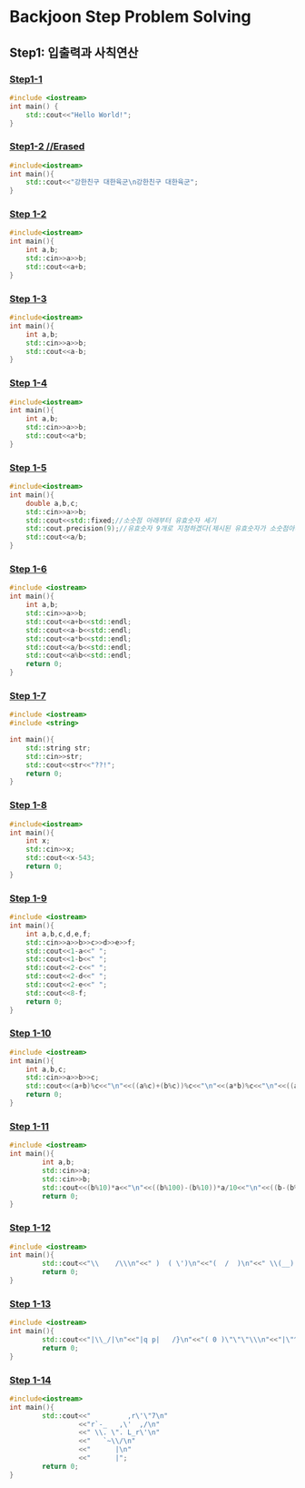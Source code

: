 # Backjoon Step Problem Solving
## Step1: 입출력과 사칙연산

### [Step1-1](https://www.acmicpc.net/problem/2557)
```c++
#include <iostream>
int main() {
    std::cout<<"Hello World!";
}
```

### [Step1-2 //Erased](https://www.acmicpc.net/problem/10718)
```c++
#include<iostream>
int main(){
    std::cout<<"강한친구 대한육군\n강한친구 대한육군";
}
```

### [Step 1-2](https://www.acmicpc.net/problem/1000)
```c++
#include<iostream>
int main(){
    int a,b;
    std::cin>>a>>b;
    std::cout<<a+b;
}
```

### [Step 1-3](https://www.acmicpc.net/problem/1001)
```c++
#include<iostream>
int main(){
    int a,b;
    std::cin>>a>>b;
    std::cout<<a-b;
}
```

### [Step 1-4](https://www.acmicpc.net/problem/10998)
```c++
#include<iostream>
int main(){
    int a,b;
    std::cin>>a>>b;
    std::cout<<a*b;
}
```

### [Step 1-5](https://www.acmicpc.net/problem/1008)
```c++
#include<iostream>
int main(){
    double a,b,c;
    std::cin>>a>>b;
    std::cout<<std::fixed;//소숫점 아래부터 유효숫자 세기
    std::cout.precision(9);//유효숫자 9개로 지정하겠다(제시된 유효숫자가 소숫점아래 10^-9까지이므로)
    std::cout<<a/b;
}
```

### [Step 1-6](https://www.acmicpc.net/problem/10869)
```c++
#include <iostream>
int main(){
    int a,b;
    std::cin>>a>>b;
    std::cout<<a+b<<std::endl;
    std::cout<<a-b<<std::endl;
    std::cout<<a*b<<std::endl;
    std::cout<<a/b<<std::endl;
    std::cout<<a%b<<std::endl;
    return 0;
}
```

### [Step 1-7](https://www.acmicpc.net/problem/10926)
```c++
#include <iostream>
#include <string>

int main(){
    std::string str;
    std::cin>>str;
    std::cout<<str<<"??!";
    return 0;
}
```

### [Step 1-8](https://www.acmicpc.net/problem/18108)
```c++
#include<iostream>
int main(){
    int x;
    std::cin>>x;
    std::cout<<x-543;
    return 0;
}
```

### [Step 1-9](https://www.acmicpc.net/problem/3003)
```c++
#include <iostream>
int main(){
    int a,b,c,d,e,f;
    std::cin>>a>>b>>c>>d>>e>>f;
    std::cout<<1-a<<" ";
    std::cout<<1-b<<" ";
    std::cout<<2-c<<" ";
    std::cout<<2-d<<" ";
    std::cout<<2-e<<" ";
    std::cout<<8-f;
    return 0;
}
```

### [Step 1-10](https://www.acmicpc.net/problem/10430)
```c++
#include <iostream>
int main(){
    int a,b,c;
    std::cin>>a>>b>>c;
    std::cout<<(a+b)%c<<"\n"<<((a%c)+(b%c))%c<<"\n"<<(a*b)%c<<"\n"<<((a%c)*(b%c))%c;
    return 0;
}
```

### [Step 1-11](https://www.acmicpc.net/problem/2588)
```c++
#include <iostream>
int main(){
        int a,b;
        std::cin>>a;
        std::cin>>b;
        std::cout<<(b%10)*a<<"\n"<<((b%100)-(b%10))*a/10<<"\n"<<((b-(b%100)))*a/100<<"\n"<<a*b;
        return 0;
}
```

### [Step 1-12](https://www.acmicpc.net/problem/10171)
```c++
#include <iostream>
int main(){
        std::cout<<"\\    /\\\n"<<" )  ( \')\n"<<"(  /  )\n"<<" \\(__)|";
        return 0;
}
```

### [Step 1-13](https://www.acmicpc.net/problem/10172)
```c++
#include <iostream>
int main(){
        std::cout<<"|\\_/|\n"<<"|q p|   /}\n"<<"( 0 )\"\"\"\\\n"<<"|\"^\"`    |\n"<<"||_/=\\"<<"\\__|";
        return 0;
}
```

### [Step 1-14](https://www.acmicpc.net/problem/25083)
```c++
#include<iostream>
int main(){
        std::cout<<"         ,r\'\"7\n"
                 <<"r`-_   ,\'  ,/\n"
                 <<" \\. \". L_r\'\n"
                 <<"   `~\\/\n"
                 <<"      |\n"
                 <<"      |";
        return 0;
}
```
